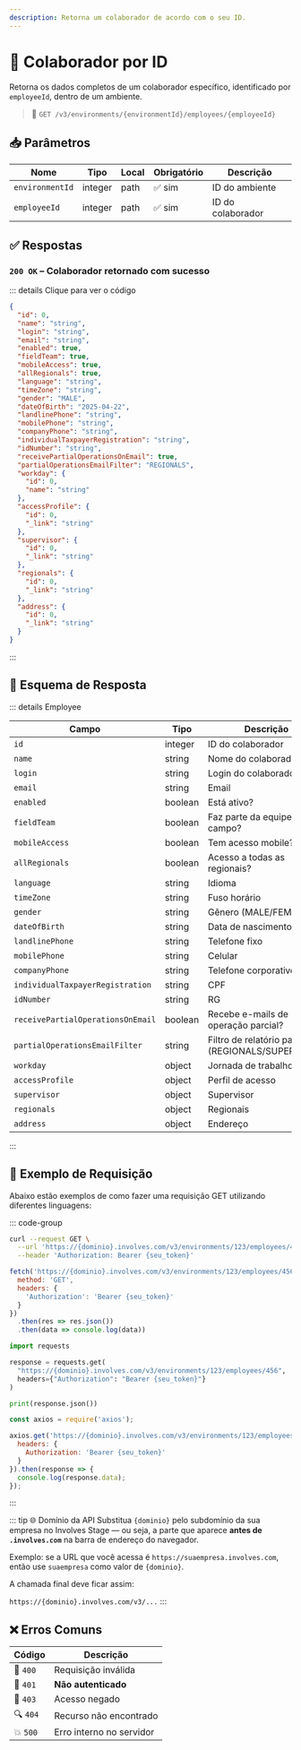 ```yaml
---
description: Retorna um colaborador de acordo com o seu ID.
---
```


# 📄 Colaborador por ID

Retorna os dados completos de um colaborador específico, identificado por `employeeId`, dentro de um ambiente.

> 🔗 `GET /v3/environments/{environmentId}/employees/{employeeId}`

## 📥 Parâmetros

| Nome            | Tipo    | Local | Obrigatório | Descrição         |
| --------------- | ------- | ----- | ----------- | ----------------- |
| `environmentId` | integer | path  | ✅ sim       | ID do ambiente    |
| `employeeId`    | integer | path  | ✅ sim       | ID do colaborador |


## ✅ Respostas

### `200 OK` – Colaborador retornado com sucesso

::: details Clique para ver o código
```json
{
  "id": 0,
  "name": "string",
  "login": "string",
  "email": "string",
  "enabled": true,
  "fieldTeam": true,
  "mobileAccess": true,
  "allRegionals": true,
  "language": "string",
  "timeZone": "string",
  "gender": "MALE",
  "dateOfBirth": "2025-04-22",
  "landlinePhone": "string",
  "mobilePhone": "string",
  "companyPhone": "string",
  "individualTaxpayerRegistration": "string",
  "idNumber": "string",
  "receivePartialOperationsOnEmail": true,
  "partialOperationsEmailFilter": "REGIONALS",
  "workday": {
    "id": 0,
    "name": "string"
  },
  "accessProfile": {
    "id": 0,
    "_link": "string"
  },
  "supervisor": {
    "id": 0,
    "_link": "string"
  },
  "regionals": {
    "id": 0,
    "_link": "string"
  },
  "address": {
    "id": 0,
    "_link": "string"
  }
}
```
:::


## 🧬 Esquema de Resposta

::: details Employee

| Campo                             | Tipo    | Descrição                                          |
| --------------------------------- | ------- | -------------------------------------------------- |
| `id`                              | integer | ID do colaborador                                  |
| `name`                            | string  | Nome do colaborador                                |
| `login`                           | string  | Login do colaborador                               |
| `email`                           | string  | Email                                              |
| `enabled`                         | boolean | Está ativo?                                        |
| `fieldTeam`                       | boolean | Faz parte da equipe de campo?                      |
| `mobileAccess`                    | boolean | Tem acesso mobile?                                 |
| `allRegionals`                    | boolean | Acesso a todas as regionais?                       |
| `language`                        | string  | Idioma                                             |
| `timeZone`                        | string  | Fuso horário                                       |
| `gender`                          | string  | Gênero (MALE/FEMALE)                               |
| `dateOfBirth`                     | string  | Data de nascimento                                 |
| `landlinePhone`                   | string  | Telefone fixo                                      |
| `mobilePhone`                     | string  | Celular                                            |
| `companyPhone`                    | string  | Telefone corporativo                               |
| `individualTaxpayerRegistration` | string  | CPF                                                |
| `idNumber`                        | string  | RG                                                 |
| `receivePartialOperationsOnEmail`| boolean | Recebe e-mails de operação parcial?                |
| `partialOperationsEmailFilter`   | string  | Filtro de relatório parcial (REGIONALS/SUPERVISOR) |
| `workday`                         | object  | Jornada de trabalho                                |
| `accessProfile`                   | object  | Perfil de acesso                                   |
| `supervisor`                      | object  | Supervisor                                         |
| `regionals`                       | object  | Regionais                                          |
| `address`                         | object  | Endereço                                           |
:::


## 📘 Exemplo de Requisição

Abaixo estão exemplos de como fazer uma requisição GET utilizando diferentes linguagens:

::: code-group

```bash [🟢 cURL]
curl --request GET \
  --url 'https://{dominio}.involves.com/v3/environments/123/employees/456' \
  --header 'Authorization: Bearer {seu_token}'
```

```js [🟡 JavaScript]
fetch('https://{dominio}.involves.com/v3/environments/123/employees/456', {
  method: 'GET',
  headers: {
    'Authorization': 'Bearer {seu_token}'
  }
})
  .then(res => res.json())
  .then(data => console.log(data))
```

```python [🔵 Python]
import requests

response = requests.get(
  "https://{dominio}.involves.com/v3/environments/123/employees/456",
  headers={"Authorization": "Bearer {seu_token}"}
)

print(response.json())
```

```js [🟣 Node.js]
const axios = require('axios');

axios.get('https://{dominio}.involves.com/v3/environments/123/employees/456', {
  headers: {
    Authorization: 'Bearer {seu_token}'
  }
}).then(response => {
  console.log(response.data);
});
```

:::

::: tip 🌐 Domínio da API
Substitua `{dominio}` pelo subdomínio da sua empresa no Involves Stage — ou seja, a parte que aparece **antes de `.involves.com`** na barra de endereço do navegador.

Exemplo: se a URL que você acessa é `https://suaempresa.involves.com`, então use `suaempresa` como valor de `{dominio}`.

A chamada final deve ficar assim:

`https://{dominio}.involves.com/v3/...`
:::


## ❌ Erros Comuns

| Código | Descrição                     |
|--------|-------------------------------|
| 🔴 `400`  | Requisição inválida           |
| 🔐 `401`  | **Não autenticado**           |
| 🚫 `403`  | Acesso negado                 |
| 🔍 `404`  | Recurso não encontrado        |
| 💥 `500`  | Erro interno no servidor      |
